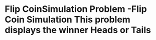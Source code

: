 # Flip CoinSimulation Problem -Flip Coin Simulation This problem displays the winner Heads or Tails
